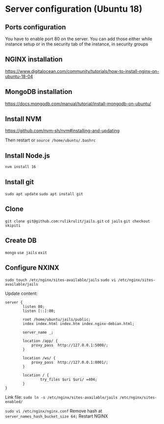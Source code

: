 # Server configuration (Ubuntu 18)

## Ports configuration
You have to enable port 80 on the server. You can add those either while instance setup or in the security tab of the instance, in security groups

## NGINX installation
https://www.digitalocean.com/community/tutorials/how-to-install-nginx-on-ubuntu-18-04

## MongoDB installation
https://docs.mongodb.com/manual/tutorial/install-mongodb-on-ubuntu/

## Install NVM
https://github.com/nvm-sh/nvm#installing-and-updating

Then restart or `source /home/ubuntu/.bashrc`

## Install Node.js
`nvm install 16`

## Install git
`sudo apt update`
`sudo apt install git`

## Clone
`git clone git@github.com:rulikrulit/jails.git`
`cd jails`
`git checkout skipiti`

## Create DB
`mongo`
`use jails`
`exit`

## Configure NXINX
`sudo touch /etc/nginx/sites-available/jails` 
`sudo vi /etc/nginx/sites-available/jails`

Update content:
```
server {
        listen 80;
        listen [::]:80;

        root /home/ubuntu/jails/public;
        index index.html index.htm index.nginx-debian.html;

        server_name _;

        location /app/ {
            proxy_pass  http://127.0.0.1:5000/;
        }

        location /ws/ {
            proxy_pass  http://127.0.0.1:8001/;
        }

        location / {
                try_files $uri $uri/ =404;
        }
}
```

Link file:
`sudo ln -s /etc/nginx/sites-available/jails /etc/nginx/sites-enabled/`

`sudo vi /etc/nginx/nginx.conf`
Remove hash at `server_names_hash_bucket_size 64;`
Restart NGINX



